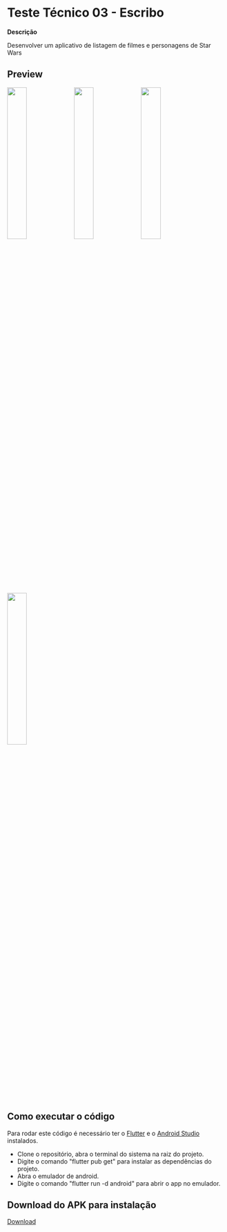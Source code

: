 # Teste Técnico 03 - Escribo

**Descrição**

Desenvolver um aplicativo de listagem de filmes e personagens de Star Wars

## Preview

<img src="https://user-images.githubusercontent.com/89490762/188228142-cf7c8d52-78fb-4e07-9b2c-b9cf066e50b6.jpg" alt="" style="width: 30%;">
<img src="https://user-images.githubusercontent.com/89490762/188228154-a0d92c3b-66e3-4061-a33d-76a6f0fdf201.jpg" alt="" style="width: 30%;">
<img src="https://user-images.githubusercontent.com/89490762/188228155-f3e58178-0940-4e30-a42c-e54e5f9e8c51.jpg" alt="" style="width: 30%;">
<img src="https://user-images.githubusercontent.com/89490762/188228161-879c6d81-486f-4c34-89f8-8d8132c19417.jpg" alt="" style="width: 30%;">

## Como executar o código

Para rodar este código é necessário ter o [Flutter](https://flutter.dev/) e o [Android Studio](https://developer.android.com/studio) instalados.

- Clone o repositório, abra o terminal do sistema na raiz do projeto.
- Digite o comando "flutter pub get" para instalar as dependências do projeto.
- Abra o emulador de android.
- Digite o comando "flutter run -d android" para abrir o app no emulador.

## Download do APK para instalação
[Download](https://github.com/joaopjrn/teste-escribo03/releases)